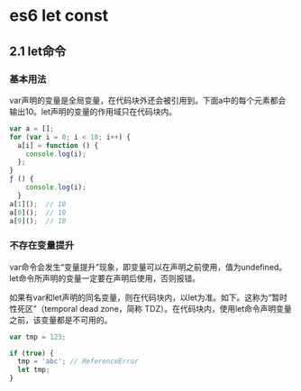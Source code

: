 # es6 let const

## 2.1 let命令

### 基本用法

var声明的变量是全局变量，在代码块外还会被引用到。下面a中的每个元素都会输出10。let声明的变量的作用域只在代码块内。

```js
var a = [];
for (var i = 0; i < 10; i++) {
  a[i] = function () {
    console.log(i);
  };
}
ƒ () {
    console.log(i);
  }
a[1]();  // 10
a[0]();  // 10
a[9]();  // 10
```

### 不存在变量提升

var命令会发生“变量提升”现象，即变量可以在声明之前使用，值为undefined。let命令所声明的变量一定要在声明后使用，否则报错。

如果有var和let声明的同名变量，则在代码块内，以let为准。如下。这称为“暂时性死区”（temporal dead zone，简称 TDZ）。在代码块内，使用let命令声明变量之前，该变量都是不可用的。

```js
var tmp = 123;

if (true) {
  tmp = 'abc'; // ReferenceError
  let tmp;
}
```
